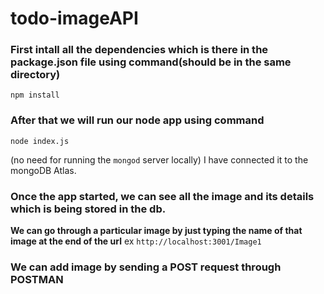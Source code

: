 # todo-imageAPI

### First intall all the dependencies which is there in the package.json file using command(should be in the same directory)
```
npm install
```
### After that we will run our node app using command
```
node index.js
```
(no need for running the ``` mongod ``` server locally) 
I have connected it to the mongoDB Atlas.

### Once the app started, we can see all the image and its details which is being stored in the db.

**We can go through a particular image by just typing the name of that image at the end of the url**
ex ``` http://localhost:3001/Image1 ```

### We can add image by sending a POST request through **POSTMAN**

